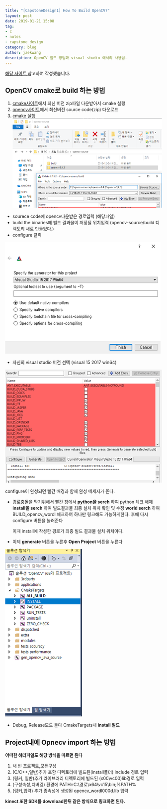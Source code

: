 ```yaml
---
title: "[CapstoneDesign1] How To Build OpenCV?"
layout: post
date: 2019-01-21 15:08
tag:
- c
- notes
- capstone_design
category: blog
author: jaekwang
description: OpenCV 빌드 방법과 visual studio 에서의 사용법.
---
```


[해당 사이트 ](http://webnautes.tistory.com/1036) 참고하여 작성했습니다.

## OpenCV cmake로 build 하는 방법

1. [cmake사이트](https://cmake.org/download/)에서 최신 버전 zip파일 다운받아서 cmake 실행
2. [opencv사이트](https://opencv.org/releases.html)에서 최신버전 source code(zip) 다운로드
3. cmake 실행
![img](../assets/images/opencv/1.PNG)
  - sourece code에 opencv다운받은 경로입력 (해당파일)
  - build the binaries에 빌드 결과물이 저장될 위치입력 (opencv-source/build 디렉토리 새로 만들었다.)
  - configure 클릭

![img](../assets/images/opencv/2.PNG)
- 자신의 visual studio 버전 선택 (visual 15 2017 win64)

![img](../assets/images/opencv/3.PNG)

configure이 완성되면 빨간 배경과 함께 완성 메세지가 뜬다.

- 경로충돌을 막기위해서 빨간 창에서 **python을 serch** 하여 python 체크 해제
  **install을 serch** 하여 빌드결과물 최종 설치 위치 확인 및 수정
  **world serch** 하여  BUILD_opencv_wordl 체크하여 하나만 링크해도 가능하게한다.
  후에 다시 configure 버튼을 눌러준다

  이때 install에 작성한 경로가 최종 빌드 결과물 설치 위치이다.


- 이제 **generate** 버튼을 누른후 **Open Project** 버튼을 누른다


![img](../assets/images/opencv/4.PNG)
- Debug, Release모드 둘다 CmakeTargets내 **install 빌드**

## Project내에 Opnecv import 하는 방법

**어떠한 헤더파일도 해당 방식을 따르면 된다**

1. 새 빈 프로젝트,모든구성
2. (C/C++,일반)추가 포함 디렉토리에 빌드된(install폴더) include 경로 입력
3. (링커, 일반)추가 라이브러리 디렉토리에 빌드된 (x00\vc00)lib경로 입력
4. (구성속성,디버깅) 환경에 PATH=C:\경로\x64\vc15\bin;%PATH%
5. (링커,입력) 추가 종속성에 생성된 opencv_wordl000d.lib 입력

**kinect 또한 SDK를 download한뒤 같은 방식으로 링크하면 된다.**
